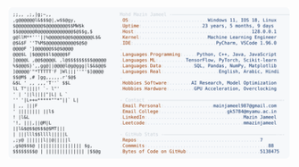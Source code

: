<picture>
  <source srcset="https://raw.githubusercontent.com/mmazinjameel/mmazinjameel/main/dark_mode.svg?v=1744639834" media="(prefers-color-scheme: dark)">
  <img src="https://raw.githubusercontent.com/mmazinjameel/mmazinjameel/main/light_mode.svg?v=1744639834">
</picture>
